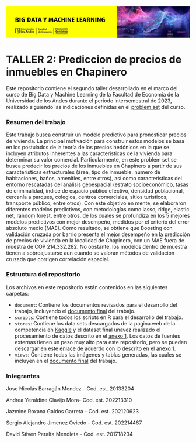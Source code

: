 ![BDML-Banner](views/BDML.jpg)


# TALLER 2: Prediccion de precios de inmuebles en Chapinero

Este repositorio contiene el segundo taller desarrollado en el marco del curso de Big Data y Machine Learning de la Facultad de Economia de la Universidad de los Andes durante el periodo intersemestral de 2023, realizado siguiendo las indicaciones definidas en el   [problem set](document/Problem_Set_2.pdf) del curso.

### Resumen del trabajo

Este trabajo busca construir un modelo predictivo para pronosticar precios de vivienda. La principal motivación para construir estos modelos se basa en los postulados de la teoría de los precios hedónicos en la que se incluyen atributos inherentes a las características de la vivienda para determinar su valor comercial. Particularmente, en este problem set se busca predecir los precios de los inmuebles en Chapinero a partir de sus características estructurales (área, tipo de inmueble, número de habitaciones, baños, amenities, entre otros), así como características del entorno rescatadas del análisis geoespacial (estrato socioeconómico, tasas de criminalidad, índice de espacio público efectivo, densidad poblacional, cercanía a parques, colegios, centros comerciales, sitios turísticos, transporte público, entre otros).
Con este objetivo en mente, se elaboraron diferentes modelos predictivos, con metodologías como lasso, ridge, elastic net, random forest, entre otros, de los cuales se profundiza en los 5 mejores modelos predictivos con mejor desempeño, medidos por el criterio del error absoluto medio (MAE). Como resultado, se obtiene que Boosting con validación cruzada por barrio presenta el mejor desempeño en la predicción de precios de vivienda en la localidad de Chapinero, con un MAE fuera de muestra de COP 214.332.282. No obstante, los modelos dentro de muestra tienen a sobreajustarse aun cuando se valoran métodos de validación cruzada que corrigen correlación espacial.

### Estructura del repositorio

Los archivos en este repositorio están contenidos en las siguientes carpetas:

- `document`: Contiene los documentos revisados para el desarrollo del trabajo, incluyendo el [documento final](document/Taller_2.pdf) del trabajo.
- `scripts`: Contiene todos los scripts en R para el desarrollo del trabajo.
- `stores`: Contiene los data sets descargados de la pagina web de la competencia en [Kaggle](https://www.kaggle.com/competitions/uniandes-bdml-202313-ps2) y el dataset final unavez realizado el procesamiento de datos descrito en el  [anexo 1](document/Anexo_1.pdf). Los datos de fuentes externas tienen un peso muy alto para este repositorio, pero se pueden descargar en este [enlace](https://drive.google.com/file/d/1pvOZqn-tUOfV-S8v01EGpBHa63mAj9E/view?usp=sharing) de acuerdo con lo descrito en el [anexo 1](document/Anexo_1.pdf).
- `views`: Contiene todas las imágenes y tablas generadas, las cuales se incluyen en el  [documento final](document/Taller_2.pdf)  del trabajo.


### Integrantes

Jose Nicolás Barragán Mendez - Cod. est. 20133204 

Andrea Yeraldine Clavijo Mora- Cod. est. 202213310 

Jazmine Roxana Galdos Garreta - Cod. est. 202120623 

Sergio Alejandro Jimenez Oviedo - Cod. est. 202214467 

David Stiven Peralta Mendieta - Cod. est. 201718234 
